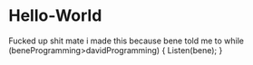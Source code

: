# Hello-World
Fucked up shit mate
i made this because bene told me to
while (beneProgramming>davidProgramming)
{
        Listen(bene);
}
